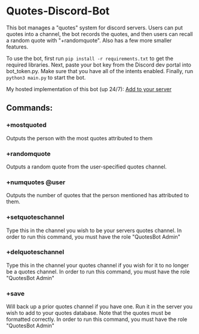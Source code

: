 # Quotes-Discord-Bot

This bot manages a "quotes" system for discord servers. Users can put quotes into a channel, the bot records the quotes, and then users can recall a random quote with "+randomquote". Also has a few more smaller features.

To use the bot, first run `pip install -r requirements.txt` to get the required libraries. Next, paste your bot key from the Discord dev portal into bot_token.py. Make sure that you have all of the intents enabled. Finally, run `python3 main.py` to start the bot.

My hosted implementation of this bot (up 24/7): [Add to your server](https://discord.com/api/oauth2/authorize?client_id=799028695368073255&permissions=748544&scope=bot)

## Commands:

### +mostquoted 
Outputs the person with the most quotes attributed to them

### +randomquote 
Outputs a random quote from the user-specified quotes channel.
### +numquotes @user
Outputs the number of quotes that the person mentioned has attributed to them.
### +setquoteschannel
Type this in the channel you wish to be your servers quotes channel. In order to run this command, you must have the role "QuotesBot Admin"
### +delquoteschannel 
Type this in the channel your quotes channel if you wish for it to no longer be a quotes channel. In order to run this command, you must have the role "QuotesBot Admin"
### +save
Will back up a prior quotes channel if you have one. Run it in the server you wish to add to your quotes database. Note that the quotes must be formatted correctly. In order to run this command, you must have the role "QuotesBot Admin"

